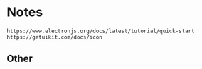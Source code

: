 # Notes

`https://www.electronjs.org/docs/latest/tutorial/quick-start`
`https://getuikit.com/docs/icon`

## Other
